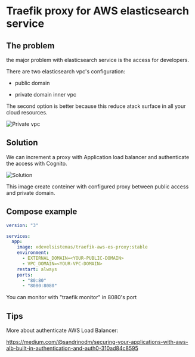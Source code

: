 # Traefik proxy for AWS elasticsearch service

## The problem

the major problem with elasticsearch service is the access for developers.

There are two elasticsearch vpc's configuration:

- public domain

- private domain inner vpc

The second option is better because this reduce atack surface in all your cloud resources.

![Private vpc](https://i.postimg.cc/qRkktCmQ/VPCNo-Zone-Awareness.png)

## Solution

We can increment a proxy with Application load balancer and authenticate the access with Cognito.

![Solution](https://i.postimg.cc/vmw8sKfJ/solution.png)

This image create conteiner with configured proxy between public access and private domain.

## Compose example

```yaml
version: "3"

services:
  app:
    image: xdevelsistemas/traefik-aws-es-proxy:stable
    environment:
      - EXTERNAL_DOMAIN=<YOUR-PUBLIC-DOMAIN>
      - VPC_DOMAIN=<YOUR-VPC-DOMAIN>
    restart: always
    ports:
      - "80:80"
      - "8080:8080"
```

You can monitor with "traefik monitor" in 8080's port


## Tips

More about authenticate AWS Load Balancer:

https://medium.com/@sandrinodm/securing-your-applications-with-aws-alb-built-in-authentication-and-auth0-310ad84c8595

